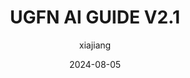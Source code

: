 ---
title: "UGFN AI GUIDE V2.1"
date: 2024-08-05
author: "xiajiang"
tags: ["UG", "UGFN", "Guide", "Main"]
categories: ["课程资料"]
description: "香港中文大学UGFN人工智能指南，版本2.1"
externalUrl: "/pdfs/UGFN AI GUIDE V2.1.pdf"
showSummary: false
---